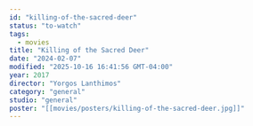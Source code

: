 ```yaml
---
id: "killing-of-the-sacred-deer"
status: "to-watch"
tags:
  - movies
title: "Killing of the Sacred Deer"
date: "2024-02-07"
modified: "2025-10-16 16:41:56 GMT-04:00"
year: 2017
director: "Yorgos Lanthimos"
category: "general"
studio: "general"
poster: "[[movies/posters/killing-of-the-sacred-deer.jpg]]"
---
```

